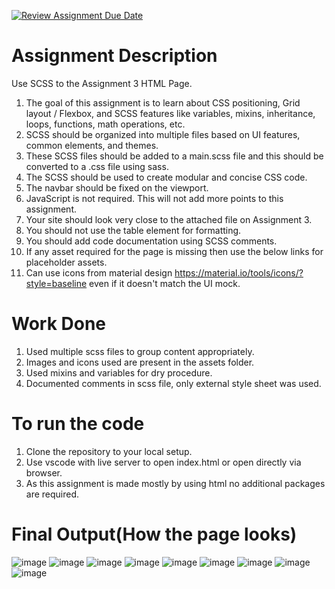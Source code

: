 [![Review Assignment Due Date](https://classroom.github.com/assets/deadline-readme-button-24ddc0f5d75046c5622901739e7c5dd533143b0c8e959d652212380cedb1ea36.svg)](https://classroom.github.com/a/G1iRwQk6)
# Assignment Description
Use SCSS to the Assignment 3 HTML Page.
1. The goal of this assignment is to learn about CSS positioning, Grid layout / Flexbox, and SCSS features like variables, mixins, inheritance, loops, functions, math operations, etc.
2. SCSS should be organized into multiple files based on UI features, common elements, and themes.
3. These SCSS files should be added to a main.scss file and this should be converted to a .css file using sass.
4. The SCSS should be used to create modular and concise CSS code.
5. The navbar should be fixed on the viewport.
6. JavaScript is not required. This will not add more points to this assignment.
7. Your site should look very close to the attached file on Assignment 3.
8. You should not use the table element for formatting.
9. You should add code documentation using SCSS comments.
10. If any asset required for the page is missing then use the below links for placeholder assets.
11. Can use icons from material design https://material.io/tools/icons/?style=baseline even if it doesn't match the UI mock.


# Work Done
1. Used multiple scss files to group content appropriately.
2. Images and icons used are present in the assets folder.
3. Used mixins and variables for dry procedure.
4. Documented comments in scss file, only external style sheet was used.

# To run the code
1. Clone the repository to your local setup.
2. Use vscode with live server to open index.html or open directly via browser.
3. As this assignment is made mostly by using html no additional packages are required.

# Final Output(How the page looks)
![image](https://github.com/info-6150-fall-2023/assignment-3-tirdesh-neu/assets/145165383/f16369d5-cab9-4b68-9a40-f96cf8ca623f)
![image](https://github.com/info-6150-fall-2023/assignment-3-tirdesh-neu/assets/145165383/d278060e-ae90-4f32-b466-1be0b9a7a8f4)
![image](https://github.com/info-6150-fall-2023/assignment-3-tirdesh-neu/assets/145165383/48cadeca-e3e2-44e9-9414-a86e7cb317b7)
![image](https://github.com/info-6150-fall-2023/assignment-3-tirdesh-neu/assets/145165383/4995e356-8a71-4d89-a47b-59df0fd5d1ce)
![image](https://github.com/info-6150-fall-2023/assignment-3-tirdesh-neu/assets/145165383/dbc5d469-d3e2-42ae-916d-6ce6e2e24569)
![image](https://github.com/info-6150-fall-2023/assignment-3-tirdesh-neu/assets/145165383/7a974d98-ead7-4348-a716-224399b509b6)
![image](https://github.com/info-6150-fall-2023/assignment-3-tirdesh-neu/assets/145165383/4310e952-d6df-44dd-87b2-25fac98e2c58)
![image](https://github.com/info-6150-fall-2023/assignment-3-tirdesh-neu/assets/145165383/efe83787-e8af-4dc7-b703-b946f04d688a)
![image](https://github.com/info-6150-fall-2023/assignment-3-tirdesh-neu/assets/145165383/9fab3329-a601-4c81-817f-74e5d0bce7c3)
